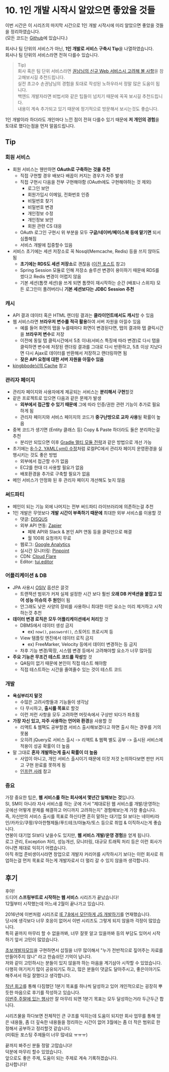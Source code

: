 # 10. 1인 개발 시작시 알았으면 좋았을 것들

이번 시간은 이 시리즈의 마지막 시간으로 1인 개발 시작시에 미리 알았으면 좋았을 것들을 정리하였습니다.  
(모든 코드는 [Github](https://github.com/jojoldu/springboot-webservice/tree/feature/10)에 있습니다.)  

회사나 팀 단위의 서비스가 아닌, **1인 개발로 서비스 구축시 Tip**을 나열하였습니다.  
회사나 팀 단위의 서비스라면 전혀 다를수 있습니다.  

> Tip)  
회사 혹은 팀 단위 서비스라면 [권남님의 신규 Web 서비스시 고려해 볼 사항](http://kwonnam.pe.kr/wiki/web/%EC%8B%A0%EA%B7%9C%EC%84%9C%EB%B9%84%EC%8A%A4)을 참고해보시길 추천드립니다.  
실전 초고수 손권남님의 경험을 토대로 작성된 노하우라서 정말 많은 도움이 됩니다.  
백엔드 개발자라면 비법서와 같은 팁들이 넘치기 때문에 꼭꼭 보시길 추천드립니다.  
내용이 계속 추가되고 있기 때문에 정기적으로 방문해서 보시는것도 좋습니다.

1인 개발이라 하더라도 개인마다 느낀 점이 전혀 다를수 있기 때문에 **저 개인의 경험**을 토대로 했다는점을 먼저 말씀드립니다.

## Tip

### 회원 서비스

* 회원 서비스는 웬만하면 **OAuth로 구축하는 것을 추천**
  * 직접 구현할 경우 배보다 배꼽이 커지는 경우가 자주 발생
  * 직접 구현시 다음을 전부 구현해야함 (OAuth에도 구현해야하는 것 제외)
    * 로그인 보안
    * 회원가입시 이메일, 전화번호 인증
    * 비밀번호 찾기
    * 비밀번호 변경
    * 개인정보 수정
    * 개인정보 보안
    * 회원 관련 CS 대응
  * OAuth 로그인 구현시 위 부분을 모두 **구글/네이버/페이스북 등에 맡기면** 되서 심플해짐
  * 서비스 개발에 집중할수 있음
* 서비스 초기에는 세션 저장소로 꼭 Nosql(Memcache, Redis) 등을 쓰지 않아도 됨
  * **초기에는 RDS도 세션 저장소**로 괜찮음 ([이전 포스트](http://jojoldu.tistory.com/170) 참고)
  * Spring Session 모듈로 인해 저장소 솔루션 변경이 용이하기 때문에 RDS를 썼다고 Redis 변경이 어렵지 않음
  * 기본 세션(톰캣 세션)을 쓰게 되면 톰캣이 재시작하는 순간 (배포나 스위치) 모든 로그인이 풀려버리니 **기본 세션보다는 JDBC Session 추천**

### 캐시

* API 결과 데이터 혹은 HTML 렌더링 결과는 **클라이언트에서도 캐시**할 수 있음
* 웹 서비스라면 **브라우저 변수를 적극 활용**하여 서버 자원을 아낄수 있음
  * 예를 들어 화면의 탭을 누를때마다 화면이 변경된다면, 탭의 결과와 탭 클릭시간을 **브라우저 변수**로 저장
  * 이전에 동일 탭 클릭시간에서 5초 이내(서비스 특징에 따라 변경)로 다시 탭을 클릭하면 변수에 저장된 랜더링 결과를 그대로 다시 반환하고, 5초 이상 지났다면 다시 Ajax로 데이터를 반환해서 저장하고 랜더링하면 됨
  * **잦은 API 요청에 대한 서버 자원을 아낄수 있음**
* [kingbbode님의 Cache](https://docs.google.com/presentation/d/1tlSTzVxukHlsi_nXbTkVzk_QkOXNBDRfGcYXjggEAek/edit#slide=id.g2c02ac6770_0_221) 참고

### 관리자 페이지

* 관리자 페이지와 사용자에게 제공되는 서비스는 **분리해서 구현**할것
* 같은 프로젝트로 있으면 다음과 같은 문제가 발생
  * **외부에서 접근할 수 있기 때문에** 그에 따라 인증/권한 관련 기능이 추가로 필요하게 됨
  * 관리자 페이지와 서비스 페이지의 코드가 **중구난방으로 교차 사용**될 확률이 높음
* 중복 코드가 생기면 (Entity 클래스 등) Copy & Paste 하더라도 둘은 분리하는걸 추천
  * 분리만 되있으면 이후 [Gradle 멀티 모듈 전략](http://jojoldu.tistory.com/123)과 같은 방법으로 개선 가능 
* 초기에는 [8-1-2. YAML(.yml) 수정](http://jojoldu.tistory.com/269)처럼 로컬PC에서 관리자 페이지 운영환경을 실행시키는 것도 좋은 방법
  * 외부에서 접근할 수가 없음
  * EC2를 한대 더 사용할 필요가 없음
  * 배포환경을 추가로 구축할 필요가 없음
* 메인 서비스가 안정화 된 후 관리자 페이지 개선해도 늦지 않음

### 써드파티

* 메인이 되는 기능 외에 나머지는 전부 써드파티 라이브러리에 의존하는걸 추천
* 1인 개발은 무엇보다 **개발 시간이 부족하기 때문에** 최대한 외부 서비스를 이용할 것
  * 댓글: [DISQUS](https://disqus.com/)
  * 외부 API 연동: [Zapier](https://zapier.com/)
    * 페북 API와 Slack & 본인 API 연동 등을 클릭만으로 해결
    * 월 100회 요청까지 무료
  * 웹로그: [Google Analytics](https://www.google.com/analytics/)
  * 실시간 모니터링: [Pinpoint](https://github.com/naver/pinpoint)
  * CDN: [Cloud Flare](https://www.cloudflare.com/plans/)
  * Editor: [tui.editor](https://github.com/nhnent/tui.editor)

### 어플리케이션 & DB

* JPA 사용시 [OSIV](http://kingbbode.tistory.com/27) 옵션은 끌것
  * 트랜잭션 범위가 커져 실제 설정한 시간 보다 훨씬 **오래 DB 커넥션을 붙잡고 있어 성능 이슈의 주 원인**이 됨 
  * 안그래도 낮은 사양의 장비를 사용하니 최대한 이런 요소는 미리 제거하고 시작하는것 추천
* **데이터 변경 로직은 모두 어플리케이션에서 처리**할 것
  * DBMS에서 데이터 생성 금지
    * ex) ```now()```, ```password()```, 스토어드 프로시져 등
  * View 템플릿 엔진에서 데이터 로직 금지
    * ex) FreeMarker, Velocity 등에서 데이터 변경하는 등 금지 
  * 차후 기능 변경/확장, 시스템 변경 등에서 고려해야할 요소가 너무 많아짐
* **주요 기능은 무조건 테스트 코드를 작성**할 것
  * QA팀이 없기 때문에 본인이 직접 테스트 해야함
  * 직접 테스트하는 시간을 줄여줄수 있는 것이 테스트 코드
  

### 개발

* **욕심부리지 말것**
  * 수많은 고려사항들과 기능들이 생각남
  * 다 무시하고, **출시를 목표**로 할것
  * 이런 저런 사항을 모두 고려하면 머릿속에서 구상만 되다가 좌초됨
* **가장 자신 있고, 자주 사용하는 언어와 환경**을 사용할 것
  * 리액트 & 웹팩도 공부할겸 서비스 출시해보겠다고 하면 출시 하는 경우를 거의 못봄
  * 오히려 jQuery로 서비스 출시 -> 리액트 & 웹팩 별도 공부 -> 출시된 서비스에 적용이 성공 확률이 더 높음
* 말 그대로 **혼자 개발하는게 출시 확률이 더 높음**
  * 사업이 아니고, 개인 서비스 출시이기 때문에 이것 저것 논의하다보면 판만 커지고 구현 완료를 못하게 됨
  * [인프런 사례](https://www.slideshare.net/hodoogwaja/ss-81938573) 참고

### 중요

가장 중요한 팁은, **웹 서비스를 하는 회사에서 몇년간 일해보는 것**입니다.  
SI, SM이 아니라 자사 서비스를 하는 곳에 가서 "제대로된 웹 서비스를 개발/운영하는 곳에선 어떻게 문제를 해결하고 어디까지 고려하는지" 경험해보는게 가장 좋습니다.  
즉, 자신만의 서비스 출시를 목표로 하신다면 흔히 말하는 대기업 SI 보다는 네이버/라인/카카오/쿠팡/우아한형제들/푸드테크/야놀자/토스 등으로 취업 & 이직하시는게 좋습니다.  
연봉이 대기업 SI보다 낮을수도 있지만, **웹 서비스 개발/운영 경험**을 얻게 됩니다.  
로그 관리, Exception 처리, 성능개선, 모니터링, 대규모 트래픽 처리 등은 이런 회사가 아니면 제대로 익히기 어렵습니다.  
아직 취업 준비생이시라면 창업으로 개발자 커리어를 시작하시기 보다는 이런 회사로 취업하는걸 먼저 목표로 하는게 개발자로서 더 멀리 갈 수 있지 않을까 생각합니다. 

## 후기

후아!  
드디어 **스프링부트로 시작하는 웹 서비스** 시리즈가 끝났습니다!  
12월부터 시작했는데 어느새 2월이 끝나가고 있습니다.  
  
2016년에 이번처럼 시리즈로 [IE 7,8에서 모던하게 JS 개발하기](http://jojoldu.tistory.com/44)를 연재했습니다.  
당시에 생각보다 너무 호응이 없어서 이번 시리즈도 그렇게 되지 않을까 걱정이 많았습니다.  
특히 끝까지 마무리 할 수 없을까봐, 너무 잘못 알고 있을까봐 등의 부담도 있어서 시작하기 앞서 고민이 많았습니다.  
  
[초보개발자모임](https://www.devbeginner.com)을 구현하면서 삽질을 너무 많이해서 "누가 전반적으로 짚어주는 자료를 만들어주지 않나" 라고 한숨쉬던 기억이 납니다.  
저와 같이 고민하시는 분들이 있지 않을까 하는 마음을 계기삼아 시작할 수 있었습니다.  
다행히 여기저기 많이 공유되기도 하고, 많은 분들이 댓글도 달아주시고, 좋은이야기도 해주셔서 하길 잘했다고 생각합니다.  
  

[작년 회고](https://brunch.co.kr/@jojoldu/19)를 통해 다짐했던 1분기 목표를 하나씩 달성하고 있어 개인적으로는 굉장히 뿌듯한 마음으로 후기를 작성하고 있습니다.  
[이번주 주말에 있는 행사](https://kcd2018.festa.io/)만 잘 마무리 되면 1분기 목표는 모두 달성하는거라 두근두근 합니다.  
  
시리즈물을 하다보면 전체적인 큰 구조를 익히는데 도움이 되지만 회사 업무를 통해 얻은 내용들, 좀 더 깊숙한 내용들을 정리하는 시간이 없어 3월에는 좀 더 작은 범위로 한정해서 공부하고 정리할것 같습니다.  
(미뤄둔 포스팅 주제들이 너무 많네요 ㅠㅠㅠ)  
  
끝까지 봐주신 분들 정말 고맙습니다!  
덕분에 마무리 할수 있었습니다.  
앞으로도 좋은 주제, 도움이 되는 주제로 계속 기록하겠습니다.  
감사합니다!


